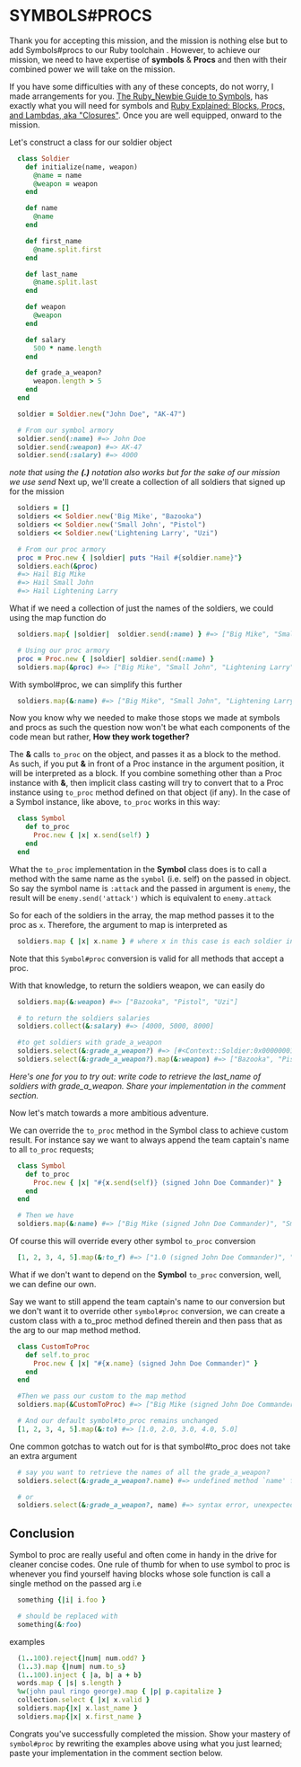 # SYMBOLS#PROCS

Thank you for accepting this mission, and the mission is nothing else but to add Symbols#procs to our Ruby toolchain . However, to achieve our mission, we need to have expertise of  **symbols** & **Procs** and then with their combined power we will take on the mission.

If you have some difficulties with any of these concepts, do not worry, I made arrangements for you. [The Ruby_Newbie Guide to Symbols](http://www.troubleshooters.com/codecorn/ruby/symbols.htm), has exactly what you will need for symbols and [Ruby Explained: Blocks, Procs, and Lambdas, aka "Closures"](http://www.eriktrautman.com/posts/ruby-explained-blocks-procs-and-lambdas-aka-closures). Once you are well equipped, onward to the mission.

Let's construct a class for our soldier object
```ruby
  class Soldier
    def initialize(name, weapon)
      @name = name
      @weapon = weapon
    end

    def name
      @name
    end

    def first_name
      @name.split.first
    end

    def last_name
      @name.split.last
    end

    def weapon
      @weapon
    end

    def salary
      500 * name.length
    end

    def grade_a_weapon?
      weapon.length > 5
    end
  end

  soldier = Soldier.new("John Doe", "AK-47")

  # From our symbol armory
  soldier.send(:name) #=> John Doe
  soldier.send(:weapon) #=> AK-47
  soldier.send(:salary) #=> 4000
```
_note that using the **(.)** notation also works but for the sake of our mission we use send_
Next up, we'll create a collection of all soldiers that signed up for the mission

```ruby
  soldiers = []
  soldiers << Soldier.new('Big Mike', "Bazooka")
  soldiers << Soldier.new('Small John', "Pistol")
  soldiers << Soldier.new('Lightening Larry', "Uzi")

  # From our proc armory
  proc = Proc.new { |soldier| puts "Hail #{soldier.name}"}
  soldiers.each(&proc)
  #=> Hail Big Mike
  #=> Hail Small John
  #=> Hail Lightening Larry

```

What if we need a collection of just the names of the soldiers, we could using the map function do

```ruby
  soldiers.map{ |soldier|  soldier.send(:name) } #=> ["Big Mike", "Small John", "Lightening Larry"]

  # Using our proc armory
  proc = Proc.new { |soldier| soldier.send(:name) }
  soldiers.map(&proc) #=> ["Big Mike", "Small John", "Lightening Larry"]
```

With symbol#proc, we can simplify this further

```ruby
  soldiers.map(&:name) #=> ["Big Mike", "Small John", "Lightening Larry"]
```

Now you know why we needed to make those stops we made at symbols and procs as such the question now won't be what each components of the code mean but rather, **How they work together?**

The **&** calls `to_proc` on the object, and passes it as a block to the method. As such, if you put **&** in front of a Proc instance in the argument position, it will be interpreted as a block. If you combine something other than a Proc instance with **&**, then implicit class casting will try to convert that to a Proc instance using `to_proc` method defined on that object (if any). In the case of a Symbol instance, like above, `to_proc` works in this way:

```ruby
  class Symbol
    def to_proc
      Proc.new { |x| x.send(self) }
    end
  end
```
What the `to_proc` implementation in the **Symbol** class does is to call a method with the same name as the `symbol` (i.e. self) on the passed in object. So say the symbol name is `:attack` and the passed in argument is `enemy`, the result will be `enemy.send('attack')` which is equivalent to `enemy.attack`

So for each of the soldiers in the array, the map method passes it to the proc as `x`. Therefore, the argument to map is interpreted as
```ruby
  soldiers.map { |x| x.name } # where x in this case is each soldier in the array
```
Note that this `Symbol#proc` conversion is valid for all methods that accept a proc.

With that knowledge, to return the soldiers weapon, we can easily do

```ruby
  soldiers.map(&:weapon) #=> ["Bazooka", "Pistol", "Uzi"]

  # to return the soldiers salaries
  soldiers.collect(&:salary) #=> [4000, 5000, 8000]

  #to get soldiers with grade_a_weapon
  soldiers.select(&:grade_a_weapon?) #=> [#<Context::Soldier:0x000000017065b0 @name="Big Mike", @weapon="Bazooka">, #<Context::Soldier:0x00000001706538 @name="Small John", @weapon="Pistol">]
  soldiers.select(&:grade_a_weapon?).map(&:weapon) #=> ["Bazooka", "Pistol"]
```
_Here's one for you to try out: write code to retrieve the last_name of soldiers with grade_a_weapon. Share your implementation in the comment section._

Now let's match towards a more ambitious adventure.

We can override the `to_proc` method in the Symbol class to achieve custom result. For instance say we want to always append the team captain's name to all `to_proc` requests;

```ruby
  class Symbol
    def to_proc
      Proc.new { |x| "#{x.send(self)} (signed John Doe Commander)" }
    end
  end

  # Then we have
  soldiers.map(&:name) #=> ["Big Mike (signed John Doe Commander)", "Small John (signed John Doe Commander)", "Lightening Larry (signed John Doe Commander)"]
```
Of course this will override every other symbol `to_proc` conversion

```ruby
  [1, 2, 3, 4, 5].map(&:to_f) #=> ["1.0 (signed John Doe Commander)", "2.0 (signed John Doe Commander)", "3.0 (signed John Doe Commander)", "4.0 (signed John Doe Commander)", "5.0 (signed John Doe Commander)"]
```

What if we don't want to depend on the **Symbol** `to_proc` conversion, well, we can define our own.

Say we want to still append the team captain's name to our conversion but we don't want it to override other `symbol#proc` conversion, we can create a custom class with a to_proc method defined therein and then pass that as the arg to our map method method.

```ruby
  class CustomToProc
    def self.to_proc
      Proc.new { |x| "#{x.name} (signed John Doe Commander)" }
    end
  end

  #Then we pass our custom to the map method
  soldiers.map(&CustomToProc) #=> ["Big Mike (signed John Doe Commander)", "Small John (signed John Doe Commander)", "Lightening Larry (signed John Doe Commander)"]

  # And our default symbol#to_proc remains unchanged
  [1, 2, 3, 4, 5].map(&:to) #=> [1.0, 2.0, 3.0, 4.0, 5.0]
```

One common gotchas to watch out for is that symbol#to_proc does not take an extra argument
```ruby
  # say you want to retrieve the names of all the grade_a_weapon?
  soldiers.select(&:grade_a_weapon?.name) #=> undefined method `name' for :grade_a_weapon?:Symbol

  # or
  soldiers.select(&:grade_a_weapon?, name) #=> syntax error, unexpected ',', expecting ')'

```

## Conclusion
Symbol to proc are really useful and often come in handy in the drive for cleaner concise codes. One rule of thumb for when to use symbol to proc is whenever you find yourself having blocks whose sole function is call a single method on the passed arg i.e
```ruby
  something {|i| i.foo }

  # should be replaced with
  something(&:foo)
```
examples
```ruby
  (1..100).reject{|num| num.odd? }
  (1..3).map {|num| num.to_s}
  (1..100).inject { |a, b| a + b}
  words.map { |s| s.length }
  %w(john paul ringo george).map { |p| p.capitalize }
  collection.select { |x| x.valid }
  soldiers.map{|x| x.last_name }
  soldiers.map{|x| x.first_name }
```
Congrats you've successfully completed the mission. Show your mastery of `symbol#proc` by rewriting the examples above using what you just learned; paste your implementation in the comment section below.
